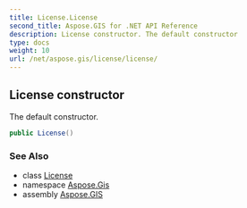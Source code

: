 ```yaml
---
title: License.License
second_title: Aspose.GIS for .NET API Reference
description: License constructor. The default constructor
type: docs
weight: 10
url: /net/aspose.gis/license/license/
---
```

## License constructor

The default constructor.

```csharp
public License()
```

### See Also

* class [License](../)
* namespace [Aspose.Gis](../../license/)
* assembly [Aspose.GIS](../../../)


